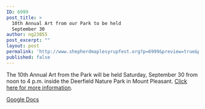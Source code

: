 ```yaml
---
ID: 6999
post_title: >
  10th Annual Art from our Park to be held
  September 30
author: ng23055
post_excerpt: ""
layout: post
permalink: 'http://www.shepherdmaplesyrupfest.org?p=6999&preview=true&preview_id=6999'
published: false
---
```

The 10th Annual Art from the Park will be held Saturday, September 30 from noon to 4 p.m. inside the Deerfield Nature Park in Mount Pleasant. <a href="https://drive.google.com/file/d/0B490-AjaRizwSVktbEtXaE1tWkE/view?usp=sharing">Click here for more information</a>.

<a href="https://docs.google.com/document/d/1HjipQEcIQW8kqJU1w-9jsKjWijcl-FFMjihzLv2fgQo/edit?usp=sharing">Google Docs</a>